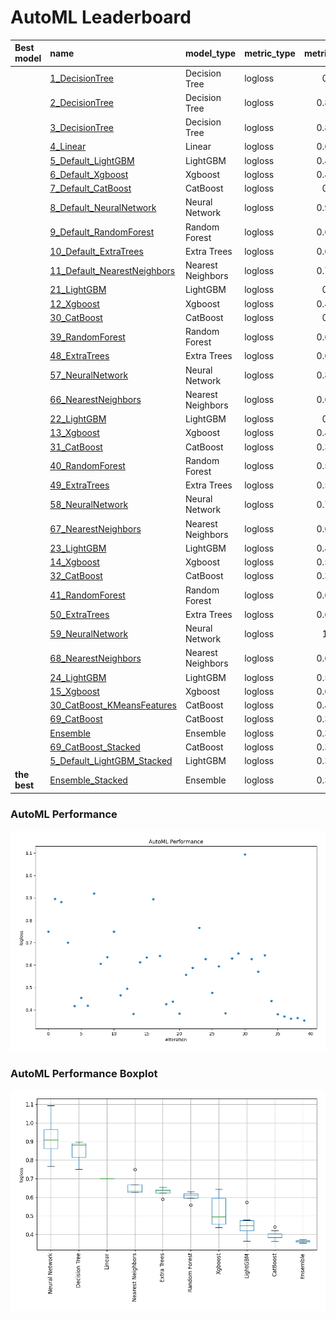# AutoML Leaderboard

| Best model   | name                                                                 | model_type        | metric_type   |   metric_value |   train_time |
|:-------------|:---------------------------------------------------------------------|:------------------|:--------------|---------------:|-------------:|
|              | [1_DecisionTree](1_DecisionTree/README.md)                           | Decision Tree     | logloss       |       0.74979  |         1.46 |
|              | [2_DecisionTree](2_DecisionTree/README.md)                           | Decision Tree     | logloss       |       0.895981 |         1.21 |
|              | [3_DecisionTree](3_DecisionTree/README.md)                           | Decision Tree     | logloss       |       0.880997 |         1.24 |
|              | [4_Linear](4_Linear/README.md)                                       | Linear            | logloss       |       0.699841 |         4.04 |
|              | [5_Default_LightGBM](5_Default_LightGBM/README.md)                   | LightGBM          | logloss       |       0.417879 |         6.26 |
|              | [6_Default_Xgboost](6_Default_Xgboost/README.md)                     | Xgboost           | logloss       |       0.454812 |         8.94 |
|              | [7_Default_CatBoost](7_Default_CatBoost/README.md)                   | CatBoost          | logloss       |       0.41995  |        14.85 |
|              | [8_Default_NeuralNetwork](8_Default_NeuralNetwork/README.md)         | Neural Network    | logloss       |       0.920112 |         3.17 |
|              | [9_Default_RandomForest](9_Default_RandomForest/README.md)           | Random Forest     | logloss       |       0.606296 |         9.55 |
|              | [10_Default_ExtraTrees](10_Default_ExtraTrees/README.md)             | Extra Trees       | logloss       |       0.635354 |         8.35 |
|              | [11_Default_NearestNeighbors](11_Default_NearestNeighbors/README.md) | Nearest Neighbors | logloss       |       0.748981 |         1.37 |
|              | [21_LightGBM](21_LightGBM/README.md)                                 | LightGBM          | logloss       |       0.46641  |         3.48 |
|              | [12_Xgboost](12_Xgboost/README.md)                                   | Xgboost           | logloss       |       0.494823 |         9.6  |
|              | [30_CatBoost](30_CatBoost/README.md)                                 | CatBoost          | logloss       |       0.38322  |        49.43 |
|              | [39_RandomForest](39_RandomForest/README.md)                         | Random Forest     | logloss       |       0.613441 |         9.14 |
|              | [48_ExtraTrees](48_ExtraTrees/README.md)                             | Extra Trees       | logloss       |       0.635053 |         5.56 |
|              | [57_NeuralNetwork](57_NeuralNetwork/README.md)                       | Neural Network    | logloss       |       0.894062 |         2.78 |
|              | [66_NearestNeighbors](66_NearestNeighbors/README.md)                 | Nearest Neighbors | logloss       |       0.640914 |         1.28 |
|              | [22_LightGBM](22_LightGBM/README.md)                                 | LightGBM          | logloss       |       0.42689  |         3.17 |
|              | [13_Xgboost](13_Xgboost/README.md)                                   | Xgboost           | logloss       |       0.437473 |         8.17 |
|              | [31_CatBoost](31_CatBoost/README.md)                                 | CatBoost          | logloss       |       0.383655 |        41.14 |
|              | [40_RandomForest](40_RandomForest/README.md)                         | Random Forest     | logloss       |       0.557022 |         9.82 |
|              | [49_ExtraTrees](49_ExtraTrees/README.md)                             | Extra Trees       | logloss       |       0.588474 |         6.35 |
|              | [58_NeuralNetwork](58_NeuralNetwork/README.md)                       | Neural Network    | logloss       |       0.765765 |         5.49 |
|              | [67_NearestNeighbors](67_NearestNeighbors/README.md)                 | Nearest Neighbors | logloss       |       0.627237 |         1.27 |
|              | [23_LightGBM](23_LightGBM/README.md)                                 | LightGBM          | logloss       |       0.476956 |         2.75 |
|              | [14_Xgboost](14_Xgboost/README.md)                                   | Xgboost           | logloss       |       0.594925 |         3.29 |
|              | [32_CatBoost](32_CatBoost/README.md)                                 | CatBoost          | logloss       |       0.385259 |        25.03 |
|              | [41_RandomForest](41_RandomForest/README.md)                         | Random Forest     | logloss       |       0.629578 |         7.72 |
|              | [50_ExtraTrees](50_ExtraTrees/README.md)                             | Extra Trees       | logloss       |       0.652922 |         6.48 |
|              | [59_NeuralNetwork](59_NeuralNetwork/README.md)                       | Neural Network    | logloss       |       1.09312  |         5.37 |
|              | [68_NearestNeighbors](68_NearestNeighbors/README.md)                 | Nearest Neighbors | logloss       |       0.627237 |         1.28 |
|              | [24_LightGBM](24_LightGBM/README.md)                                 | LightGBM          | logloss       |       0.571743 |         3.76 |
|              | [15_Xgboost](15_Xgboost/README.md)                                   | Xgboost           | logloss       |       0.643865 |        43.59 |
|              | [30_CatBoost_KMeansFeatures](30_CatBoost_KMeansFeatures/README.md)   | CatBoost          | logloss       |       0.440038 |        96.64 |
|              | [69_CatBoost](69_CatBoost/README.md)                                 | CatBoost          | logloss       |       0.382157 |        95.73 |
|              | [Ensemble](Ensemble/README.md)                                       | Ensemble          | logloss       |       0.372117 |         6.11 |
|              | [69_CatBoost_Stacked](69_CatBoost_Stacked/README.md)                 | CatBoost          | logloss       |       0.361555 |        54.68 |
|              | [5_Default_LightGBM_Stacked](5_Default_LightGBM_Stacked/README.md)   | LightGBM          | logloss       |       0.364057 |         8    |
| **the best** | [Ensemble_Stacked](Ensemble_Stacked/README.md)                       | Ensemble          | logloss       |       0.353944 |         6.84 |

### AutoML Performance
![AutoML Performance](ldb_performance.png)

### AutoML Performance Boxplot
![AutoML Performance Boxplot](ldb_performance_boxplot.png)